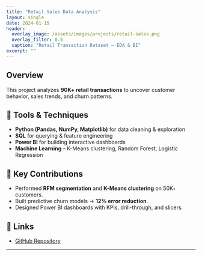 ```yaml
---
title: "Retail Sales Data Analysis"
layout: single
date: 2024-01-15
header:
  overlay_image: /assets/images/projects/retail-sales.png
  overlay_filter: 0.5
  caption: "Retail Transaction Dataset – EDA & BI"
excerpt: ""
---
```


## Overview
This project analyzes **90K+ retail transactions** to uncover customer behavior, sales trends, and churn patterns.

## 🔹 Tools & Techniques
- **Python (Pandas, NumPy, Matplotlib)** for data cleaning & exploration  
- **SQL** for querying & feature engineering  
- **Power BI** for building interactive dashboards  
- **Machine Learning** – K-Means clustering, Random Forest, Logistic Regression  

## 🔹 Key Contributions
- Performed **RFM segmentation** and **K-Means clustering** on 50K+ customers.  
- Built predictive churn models → **12% error reduction**.  
- Designed Power BI dashboards with KPIs, drill-through, and slicers.  

## 🔗 Links
- [GitHub Repository](https://github.com/Mayank-s-rawat/Retail_Transaction_Analysis.git)

---
